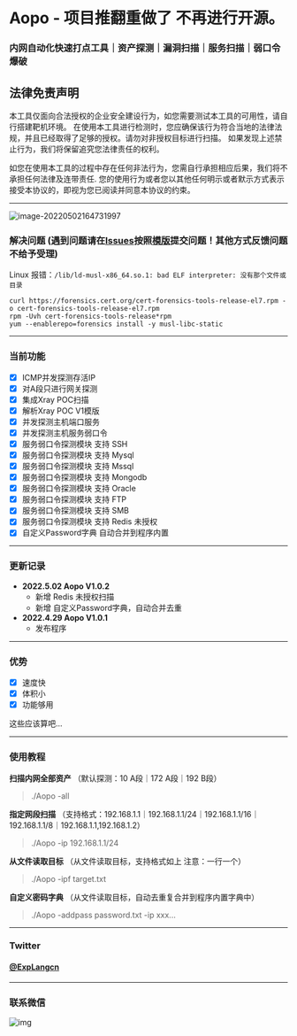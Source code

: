 # Aopo - 项目推翻重做了 不再进行开源。

###  内网自动化快速打点工具｜资产探测｜漏洞扫描｜服务扫描｜弱口令爆破

## 法律免责声明
本工具仅面向合法授权的企业安全建设行为，如您需要测试本工具的可用性，请自行搭建靶机环境。 在使用本工具进行检测时，您应确保该行为符合当地的法律法规，并且已经取得了足够的授权。请勿对非授权目标进行扫描。 如果发现上述禁止行为，我们将保留追究您法律责任的权利。

如您在使用本工具的过程中存在任何非法行为，您需自行承担相应后果，我们将不承担任何法律及连带责任. 您的使用行为或者您以其他任何明示或者默示方式表示接受本协议的，即视为您已阅读并同意本协议的约束。

----

![image-20220502164731997](https://tva1.sinaimg.cn/large/e6c9d24egy1h1u5nlze31j20ym0u0q8r.jpg)

### 解决问题 (遇到问题请在[Issues](https://github.com/ExpLangcn/Aopo/issues)按照[模版](https://github.com/ExpLangcn/Aopo/issues/1)提交问题！其他方式反馈问题不给予受理)

Linux 报错：`/lib/ld-musl-x86_64.so.1: bad ELF interpreter: 没有那个文件或目录`

```
curl https://forensics.cert.org/cert-forensics-tools-release-el7.rpm -o cert-forensics-tools-release-el7.rpm 
rpm -Uvh cert-forensics-tools-release*rpm
yum --enablerepo=forensics install -y musl-libc-static
```

----

### 当前功能

- [x] ICMP并发探测存活IP
- [x] 对A段只进行网关探测
- [x] 集成Xray POC扫描
- [x] 解析Xray POC V1模版
- [x] 并发探测主机端口服务
- [x] 并发探测主机服务弱口令
- [x] 服务弱口令探测模块 支持 SSH
- [x] 服务弱口令探测模块 支持 Mysql
- [x] 服务弱口令探测模块 支持 Mssql
- [x] 服务弱口令探测模块 支持 Mongodb
- [x] 服务弱口令探测模块 支持 Oracle
- [x] 服务弱口令探测模块 支持 FTP
- [x] 服务弱口令探测模块 支持 SMB
- [x] 服务弱口令探测模块 支持 Redis 未授权
- [x] 自定义Password字典 自动合并到程序内置

----

### 更新记录

* **2022.5.02 Aopo V1.0.2**
  * 新增 Redis 未授权扫描
  * 新增 自定义Password字典，自动合并去重
* **2022.4.29 Aopo V1.0.1**
  * 发布程序

----

### 优势

- [x] 速度快
- [x] 体积小
- [x] 功能够用

这些应该算吧...

----

### 使用教程

**扫描内网全部资产** （默认探测：10 A段｜172 A段｜192 B段）

> ./Aopo -all

**指定网段扫描** （支持格式：192.168.1.1｜192.168.1.1/24｜192.168.1.1/16｜192.168.1.1/8｜192.168.1.1,192.168.1.2）

> ./Aopo -ip 192.168.1.1/24

**从文件读取目标** （从文件读取目标，支持格式如上 注意：一行一个）

> ./Aopo -ipf target.txt

**自定义密码字典** （从文件读取目标，自动去重复合并到程序内置字典中）

> ./Aopo -addpass password.txt -ip xxx...

----

### Twitter

#### [@ExpLangcn](https://twitter.com/ExpLangcn)

----

### 联系微信

![img](https://tva1.sinaimg.cn/large/e6c9d24egy1h1u6xw8ygsj20u0123act.jpg)
